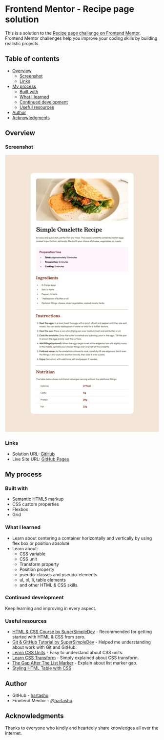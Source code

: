 # Frontend Mentor - Recipe page solution

This is a solution to the [Recipe page challenge on Frontend Mentor](https://www.frontendmentor.io/challenges/recipe-page-KiTsR8QQKm). Frontend Mentor challenges help you improve your coding skills by building realistic projects.  

## Table of contents

- [Overview](#overview)
  - [Screenshot](#screenshot)
  - [Links](#links)
- [My process](#my-process)
  - [Built with](#built-with)
  - [What I learned](#what-i-learned)
  - [Continued development](#continued-development)
  - [Useful resources](#useful-resources)
- [Author](#author)
- [Acknowledgments](#acknowledgments)

## Overview

### Screenshot

![Design preview for the Recipe page coding challenge](./screenshot.jpg)

### Links

- Solution URL: [GitHub](https://github.com/hartashu/recipe-page)
- Live Site URL: [GitHub Pages](https://hartashu.github.io/recipe-page/)

## My process

### Built with

- Semantic HTML5 markup
- CSS custom properties
- Flexbox
- Grid

### What I learned

- Learn about centering a container horizontally and vertically by using flex box or position absolute
- Learn about:
  - CSS variable
  - CSS unit
  - Transform property
  - Position property
  - pseudo-classes and pseudo-elements
  - ul, ol, li, table elements
  - and other HTML & CSS skills.

### Continued development

Keep learning and improving in every aspect.

### Useful resources

- [HTML & CSS Course by SuperSimpleDev](https://youtu.be/G3e-cpL7ofc?si=4xxA1hw_5mU_9-aX) - Recommended for getting started with HTML & CSS from zero.
- [Git & GitHub Tutorial by SuperSimpleDev](https://youtu.be/hrTQipWp6co?si=HIO_1gWZHOGBGxDH) - Helped me understanding about work with Git and GitHub.
- [Learn CSS Units](https://youtu.be/-GR52czEd-0?si=qHL5x0IH4GpsBNtq) - Easy to understand about CSS units.
- [Learn CSS Transform](https://youtu.be/rzD-cPhq02E?si=MpCFcO-d6k9C4QKo) - Simply explained about CSS transform.
- [The Gap After The List Marker](https://css-tricks.com/everything-you-need-to-know-about-the-gap-after-the-list-marker/) - Explain about list marker gap.
- [Styling HTML Table with CSS](https://youtu.be/biI9OFH6Nmg?si=XzuXiAL7lfvz0CFr)

## Author

- GitHub - [hartashu](https://github.com/hartashu)
- Frontend Mentor - [@hartashu](https://www.frontendmentor.io/profile/hartashu)

## Acknowledgments

Thanks to everyone who kindly and heartedly share knowledges all over the internet.